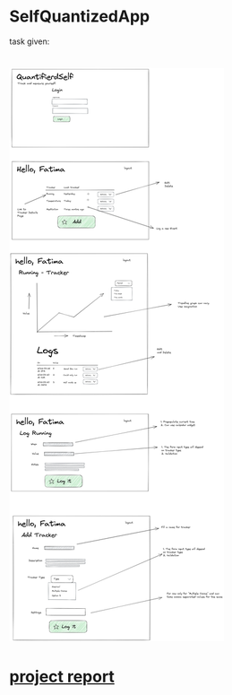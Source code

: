 # SelfQuantizedApp
task given:
# ![problemstatement](https://github.com/rishab-gangwar/SelfQuantizedApp/blob/main/QuantifiedSelfApp.png)
# [project report](https://drive.google.com/file/d/1YhjgP72w8x9XH_BZk1pULEfihTxQxKMb/view?usp=sharing)

